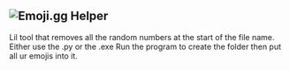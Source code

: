 ## ![Emoji.gg](https://emoji.gg/) Helper
Lil tool that removes all the random numbers at the start of the file name. Either use the .py or the .exe
Run the program to create the folder then put all ur emojis into it.